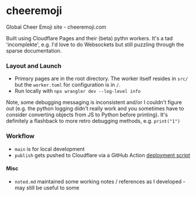 # cheeremoji
Global Cheer Emoji site - cheeremoji.com

Built using Cloudflare Pages and their (beta) pythn workers. It's a tad 'incomplekte', e.g. I'd love to do Websockets but still puzzling through the sparse documentation.

### Layout and Launch
- Primsry pages are in the root directory. The worker itself resides in `src/` but the `worker.toml` for configuration is in `/`.
- Run locally with `npx wrangler dev --log-level info`

Note, some debugging messaging is inconsistent and/or I couldn't figure out (e.g. the python logging didn't really work and you sometimes have to consider converting objects from JS to Python before printing). It's definitely a flashback to more retro debugging methods, e.g. `print("1")`

### Workflow

- `main` is for local development
- `publish` gets pushed to Cloudflare via a GitHub Action [deployment script](https://github.com/thecapacity/cheeremoji/blob/main/.github/workflows/deploy.yaml)


#### Misc
- `noted.md` maintained some working notes / references as I developed - may still be useful to some
